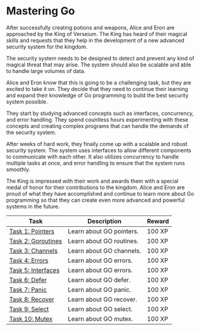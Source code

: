 # Mastering Go

After successfully creating potions and weapons, Alice and Eron are approached by the King of Verseium. The King has heard of their magical skills and requests that they help in the development of a new advanced security system for the kingdom.

The security system needs to be designed to detect and prevent any kind of magical threat that may arise. The system should also be scalable and able to handle large volumes of data.

Alice and Eron know that this is going to be a challenging task, but they are excited to take it on. They decide that they need to continue their learning and expand their knowledge of Go programming to build the best security system possible.

They start by studying advanced concepts such as interfaces, concurrency, and error handling. They spend countless hours experimenting with these concepts and creating complex programs that can handle the demands of the security system.

After weeks of hard work, they finally come up with a scalable and robust security system. The system uses interfaces to allow different components to communicate with each other. It also utilizes concurrency to handle multiple tasks at once, and error handling to ensure that the system runs smoothly.

The King is impressed with their work and awards them with a special medal of honor for their contributions to the kingdom. Alice and Eron are proud of what they have accomplished and continue to learn more about Go programming so that they can create even more advanced and powerful systems in the future.

| Task                                  | Description              | Reward |
| ------------------------------------- | ------------------------ | ------ |
| [Task 1: Pointers](./pointers.go)     | Learn about GO pointers. | 100 XP |
| [Task 2: Goroutines](./goroutines.go) | Learn about GO routines. | 100 XP |
| [Task 3: Channels](./channels.go)     | Learn about GO channels. | 100 XP |
| [Task 4: Errors](./errors.go)         | Learn about GO errors.   | 100 XP |
| [Task 5: Interfaces](./interfaces.go) | Learn about GO errors.   | 100 XP |
| [Task 6: Defer](./defer.go)           | Learn about GO defer.    | 100 XP |
| [Task 7: Panic](./panic.go)           | Learn about GO panic.    | 100 XP |
| [Task 8: Recover](./recover.go)       | Learn about GO recover.  | 100 XP |
| [Task 9: Select](./select.go)         | Learn about GO select.   | 100 XP |
| [Task 10: Mutex](./mutex.go)          | Learn about GO mutex.    | 100 XP |
